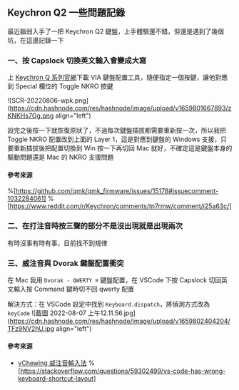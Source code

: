 ## Keychron Q2 一些問題記錄

最近腦弱入手了一把 Keychron Q2 鍵盤，上手體驗還不錯，但還是遇到了幾個坑，在這邊記錄一下

### 一、按 Capslock 切換英文輸入會變成大寫
上 [Keychron Q 系列官網](https://q1q2q3.keychron.com.tw/)下載 VIA 鍵盤配置工具，隨便指定一個按鍵，讓他對應到 Special 欄位的 Toggle NKRO 按鍵

![SCR-20220806-wpk.png](https://cdn.hashnode.com/res/hashnode/image/upload/v1659801667893/zKNKHs7Gg.png align="left")

設完之後按一下就恢復原狀了，不過每次鍵盤插拔都需要重新按一次，所以我把 Toggle NKRO 配置改到上面的 Layer 1，這是對應到鍵盤的 Windows 支援，只要重新插拔後把配置切換到 Win 按一下再切回 Mac 就好，不確定這是鍵盤本身的驅動問題還是 Mac 的 NKRO 支援問題

#### 參考來源
%[https://github.com/qmk/qmk_firmware/issues/15178#issuecomment-1032284061]
%[https://www.reddit.com/r/Keychron/comments/tn7rmw/comment/i25a63c/]

### 二、在打注音時按三聲的部分不是沒出現就是出現兩次
有時沒事有時有事，目前找不到規律

### 三、威注音與 Dvorak 鍵盤配置衝突
在 Mac 我用 `Dvorak - QWERTY ⌘` 鍵盤配置，在 VSCode 下按 Capslock 切回英文輸入按 Command 鍵時切不回 qwerty 配置

解決方式：在 VSCode 設定中找到 `Keyboard.dispatch`，將偵測方式改為 `keyCode`
![截圖 2022-08-07 上午12.11.56.jpg](https://cdn.hashnode.com/res/hashnode/image/upload/v1659802404204/TFz9NV2hU.jpg align="left")

#### 參考來源
- [vChewing 威注音輸入法](https://vchewing.github.io/README.html)
%[https://stackoverflow.com/questions/59302499/vs-code-has-wrong-keyboard-shortcut-layout]